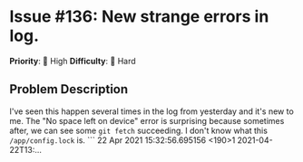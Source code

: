 # Issue #136: New strange errors in log.

**Priority**: 🚨 High
**Difficulty**: 🔴 Hard

## Problem Description

I've seen this happen several times in the log from yesterday and it's new to me. The "No space left on device" error is surprising because sometimes after, we can see some `git fetch` succeeding. I don't know what this `/app/config.lock` is.    ```  22 Apr 2021 15:32:56.695156 <190>1 2021-04-22T13:...
